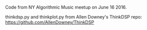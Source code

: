 Code from NY Algorithmic Music meetup on June 16 2016.

thinkdsp.py and thinkplot.py from Allen Downey's ThinkDSP repo: https://github.com/AllenDowney/ThinkDSP
